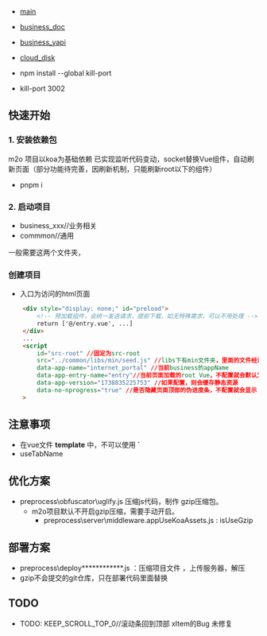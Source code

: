- [main](./readme.main.md)
- [business_doc](https://shonesinglone.github.io/boundless_vue_project/business_doc/doc.html)
- [business_yapi](https://shonesinglone.github.io/boundless_vue_project/business_yapi/yapi.html)
- [cloud_disk](https://shonesinglone.github.io/boundless_vue_project/business_yapi/cloud_disk.html)


- npm install --global kill-port
- kill-port 3002


## 快速开始

### 1. 安装依赖包

m2o 项目以koa为基础依赖
已实现监听代码变动，socket替换Vue组件，自动刷新页面（部分功能待完善，因刷新机制，只能刷新root以下的组件）
- pnpm i

### 2. 启动项目

- business_xxx//业务相关
- commmon//通用

一般需要这两个文件夹，

### 创建项目

- 入口为访问的html页面

```html
    <div style="display: none;" id="preload">
        <!-- 预加载组件，会统一发送请求，提前下载，如无特殊需求，可以不用处理 -->
        return ['@/entry.vue', ...]
    </div>
    ...
	<script 
        id="src-root" //固定为src-root
        src="../common/libs/min/seed.js" //libs下有min文件夹，里面的文件经过压缩，gzip处理，可以节约带宽
        data-app-name="internet_portal" //当前business的appName
        data-app-entry-name="entry"//当前页面加载的root Vue，不配置就会默认为entry.vue;适用同一个business下多个页面的场景
        data-app-version="1738835225753" //如果配置，则会缓存静态资源
        data-no-nprogress="true" //是否隐藏页面顶部的伪进度条，不配置就会显示
    >

```

## 注意事项

- 在vue文件 **template** 中，不可以使用 **`**
- useTabName

## 优化方案

- preprocess\obfuscator\uglify.js 压缩js代码，制作 gzip压缩包。
    - m2o项目默认不开启gzip压缩，需要手动开启。
        - preprocess\server\middleware.appUseKoaAssets.js : isUseGzip

## 部署方案

- preprocess\deploy\************.js ：压缩项目文件 ，上传服务器，解压
- gzip不会提交的git仓库，只在部署代码里面替换

## TODO

- TODO: KEEP_SCROLL_TOP_0//滚动条回到顶部 xItem的Bug 未修复